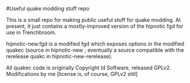 #Useful quake modding stuff repo

This is a small repo for making public useful stuff for quake modding.
At present, it just contains a mostly-improved version of the hipnotic fgd for use in Trenchbroom.

hipnotic-new.fgd is a modified fgd which exposes options in the modified quakec (source in hipnotic-new ; eventually a source compatible with the rerelease quakc in hipnotic-new-rerelease).

All quakec code is originally Copyright Id Software, released GPLv2.
Modifications by me [license is, of course, GPLv2 still]
